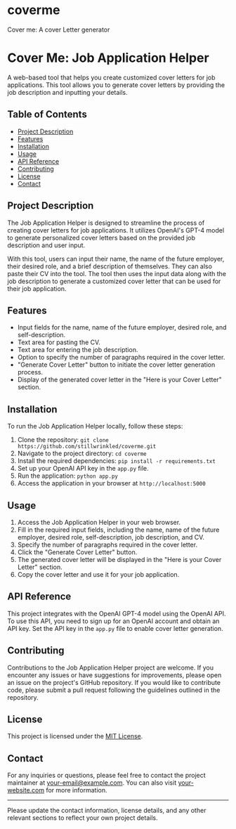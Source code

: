 # coverme
Cover me: A cover Letter generator 
# Cover Me: Job Application Helper

A web-based tool that helps you create customized cover letters for job applications. This tool allows you to generate cover letters by providing the job description and inputting your details.

## Table of Contents

- [Project Description](#project-description)
- [Features](#features)
- [Installation](#installation)
- [Usage](#usage)
- [API Reference](#api-reference)
- [Contributing](#contributing)
- [License](#license)
- [Contact](#contact)

## Project Description

The Job Application Helper is designed to streamline the process of creating cover letters for job applications. It utilizes OpenAI's GPT-4 model to generate personalized cover letters based on the provided job description and user input.

With this tool, users can input their name, the name of the future employer, their desired role, and a brief description of themselves. They can also paste their CV into the tool. The tool then uses the input data along with the job description to generate a customized cover letter that can be used for their job application.

## Features

- Input fields for the name, name of the future employer, desired role, and self-description.
- Text area for pasting the CV.
- Text area for entering the job description.
- Option to specify the number of paragraphs required in the cover letter.
- "Generate Cover Letter" button to initiate the cover letter generation process.
- Display of the generated cover letter in the "Here is your Cover Letter" section.

## Installation

To run the Job Application Helper locally, follow these steps:

1. Clone the repository: `git clone https://github.com/stillwrinkled/coverme.git`
2. Navigate to the project directory: `cd coverme`
3. Install the required dependencies: `pip install -r requirements.txt`
4. Set up your OpenAI API key in the `app.py` file.
5. Run the application: `python app.py`
6. Access the application in your browser at `http://localhost:5000`

## Usage

1. Access the Job Application Helper in your web browser.
2. Fill in the required input fields, including the name, name of the future employer, desired role, self-description, job description, and CV.
3. Specify the number of paragraphs required in the cover letter.
4. Click the "Generate Cover Letter" button.
5. The generated cover letter will be displayed in the "Here is your Cover Letter" section.
6. Copy the cover letter and use it for your job application.

## API Reference

This project integrates with the OpenAI GPT-4 model using the OpenAI API. To use this API, you need to sign up for an OpenAI account and obtain an API key. Set the API key in the `app.py` file to enable cover letter generation.

## Contributing

Contributions to the Job Application Helper project are welcome. If you encounter any issues or have suggestions for improvements, please open an issue on the project's GitHub repository. If you would like to contribute code, please submit a pull request following the guidelines outlined in the repository.

## License

This project is licensed under the [MIT License](LICENSE).

## Contact

For any inquiries or questions, please feel free to contact the project maintainer at [your-email@example.com](mailto:your-email@example.com). You can also visit [your-website.com](https://your-website.com) for more information.

---

Please update the contact information, license details, and any other relevant sections to reflect your own project details.
